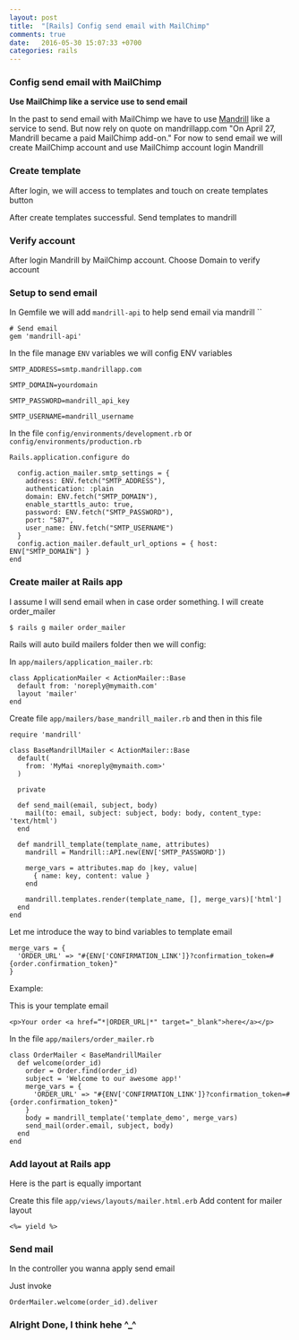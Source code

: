 ```yaml
---
layout: post
title:  "[Rails] Config send email with MailChimp"
comments: true
date:   2016-05-30 15:07:33 +0700
categories: rails
---
```


### Config send email with MailChimp

**Use MailChimp like a service use to send email**

In the past to send email with MailChimp we have to use [Mandrill][mandrill] like a service to send. But now rely on quote on mandrillapp.com "On April 27, Mandrill became a paid MailChimp add-on."
For now to send email we will create MailChimp account and use MailChimp account login Mandrill

### Create template
After login, we will access to templates and touch on create templates button

After create templates successful. Send templates to mandrill

### Verify account

After login Mandrill by MailChimp account. Choose Domain to verify account

### Setup to send email

In Gemfile we will add `mandrill-api` to help send email via mandrill ``

```
# Send email
gem 'mandrill-api'
```

In the file manage `ENV` variables we will config ENV variables

```
SMTP_ADDRESS=smtp.mandrillapp.com

SMTP_DOMAIN=yourdomain

SMTP_PASSWORD=mandrill_api_key

SMTP_USERNAME=mandrill_username
```

In the file `config/environments/development.rb` or `config/environments/production.rb`

```
Rails.application.configure do

  config.action_mailer.smtp_settings = {
    address: ENV.fetch("SMTP_ADDRESS"),
    authentication: :plain
    domain: ENV.fetch("SMTP_DOMAIN"),
    enable_starttls_auto: true,
    password: ENV.fetch("SMTP_PASSWORD"),
    port: "587",
    user_name: ENV.fetch("SMTP_USERNAME")
  }
  config.action_mailer.default_url_options = { host: ENV["SMTP_DOMAIN"] }
end
```

### Create mailer at Rails app

I assume I will send email when in case order something. I will create order_mailer

```
$ rails g mailer order_mailer
```

Rails will auto build mailers folder then we will config:

In `app/mailers/application_mailer.rb`:

```
class ApplicationMailer < ActionMailer::Base
  default from: 'noreply@mymaith.com'
  layout 'mailer'
end
```

Create file `app/mailers/base_mandrill_mailer.rb` and then in this file

```
require 'mandrill'

class BaseMandrillMailer < ActionMailer::Base
  default(
    from: 'MyMai <noreply@mymaith.com>'
  )

  private

  def send_mail(email, subject, body)
    mail(to: email, subject: subject, body: body, content_type: 'text/html')
  end

  def mandrill_template(template_name, attributes)
    mandrill = Mandrill::API.new(ENV['SMTP_PASSWORD'])

    merge_vars = attributes.map do |key, value|
      { name: key, content: value }
    end

    mandrill.templates.render(template_name, [], merge_vars)['html']
  end
end

```
Let me introduce the way to bind variables to template email

```
merge_vars = {
  'ORDER_URL' => "#{ENV['CONFIRMATION_LINK']}?confirmation_token=#{order.confirmation_token}"
}
```
Example:

This is your template email

```
<p>Your order <a href=“*|ORDER_URL|*" target="_blank">here</a></p>
```

In the file `app/mailers/order_mailer.rb`

```
class OrderMailer < BaseMandrillMailer
  def welcome(order_id)
    order = Order.find(order_id)
    subject = 'Welcome to our awesome app!'
    merge_vars = {
      'ORDER_URL' => "#{ENV['CONFIRMATION_LINK']}?confirmation_token=#{order.confirmation_token}"
    }
    body = mandrill_template('template_demo', merge_vars)
    send_mail(order.email, subject, body)
  end
end
```

### Add layout at Rails app
Here is the part is equally important

Create this file `app/views/layouts/mailer.html.erb`
Add content for mailer layout

```
<%= yield %>
```

### Send mail

In the controller you wanna apply send email

Just invoke

```
OrderMailer.welcome(order_id).deliver
```

### Alright Done, I think hehe ^_^

[mandrill]: https://mandrillapp.com/login/?referrer=%2F
